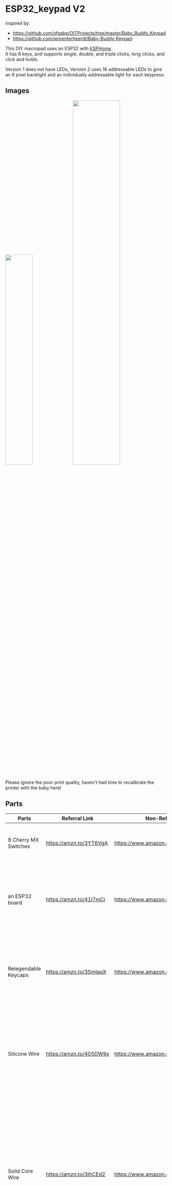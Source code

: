 # ESP32_keypad V2

inspired by: 
- https://github.com/sfgabe/OITProjects/tree/master/Baby_Buddy_Keypad 
- https://github.com/jeroenterheerdt/Baby-Buddy-Keypad. 

This DIY macropad uses an ESP32 with [ESPHome](https://esphome.io/).<br>
It has 8 keys, and supports single, double, and triple clicks, long clicks, and click and holds.

Version 1 does not have LEDs, Version 2 uses 16 addressable LEDs to give an 8 pixel backlight and an individually addressable light for each keypress.


## Images
<p float="left">
  <img src="https://raw.githubusercontent.com/drpeppershaker/ESP32_keypad/V2/assets/V2/Top_V2.JPG" width=41% height=41% />
  <img src="https://github.com/drpeppershaker/ESP32_keypad/blob/V2/assets/V2/RGB_Lighting_Demo.gif" width = 54% height =54% />
</p>
Please ignore the poor print quality, haven't had time to recalibrate the printer with the baby here!


## Parts
| **Parts**            | **Referral Link**       | **Non-Referral Link**                | **Notes**                                                                                                                                                                                                               |
|----------------------|-------------------------|--------------------------------------|-------------------------------------------------------------------------------------------------------------------------------------------------------------------------------------------------------------------------|
| 8 Cherry MX Switches | https://amzn.to/3YT6VgA | https://www.amazon.com/dp/B07KMXJ4KG | I like the Blue switches because  they're *very* click-y                                                                                                                                                                |
| an ESP32 board       | https://amzn.to/41l7mCi | https://www.amazon.com/dp/B08DR31G4G | These are to the cheapest ESP32 boards I could find on Amazon. Use whatever boards you like                                                                                                                            |
| Relegendable Keycaps | https://amzn.to/3SmIaqX | https://www.amazon.com/dp/B01M023NFK | Originally I went with the grey keycaps, but switched to the translucent keycaps when I put the LEDs in.                                                                                                               |
| Silicone Wire        | https://amzn.to/405DW9x | https://www.amazon.com/dp/B01LH1FR6M | Silicone wire is helpful for wiring the switches to the board. They're extra flexible, which helps with the smash and cram at the end.                                                                                 |
| Solid Core Wire      | https://amzn.to/3lhCEd2 | https://www.amazon.com/dp/B09BFFJRST | Solid core wire is practically a requirement to wire up the LED Pixels. In my prototype I used the legs from a few resistors, and some header pins. It was a *PAIN* to wire that way. Go with some solid core wire... |
| Addressable LEDs     | https://amzn.to/3yH5whK | https://www.amazon.com/dp/B01DC0J0WS | I used these pixels because all the LED strips I have are low density and the Pixels are too spread out. I really wanted to cram two LEDs behind each key switch, and this seems like the simplest way to achieve that. After building two keypads with LEDs, I think that someone who isn't me should attempt this with an LED strip with 144 pixel/m strips. You should be able to fit two leds behind each key with that kind of density.                                 |
| Tiny Screws/Bolts | ... | ... | I used some ~~2.5mm~~ 3mm x 20mm hex bolts for the case, and I think some 2.5mm x 3mm screws to hold the board down.                                                                                                                                                               |

## Requirements
- [Home Assistant installation](https://www.home-assistant.io)
- [ESPHome integration](https://www.home-assistant.io/integrations/esphome/)

## Case
- I 3D printed my case. I've included two versions of the macropad case bottom. The images from V1 is using the 'short_bottom'. The short bottom version of the case makes things *really* tight, but everything should fit if you are careful with your wiring. Run the wires along the sides of the board, and keep them trimmed short. That said, If you don't want to put your soldering skills and smash and cram skills to the test, I also included a slightly taller version as well. The V2 version of the keypad w/ the LEDs that I made was testing my patience already, so I just put it in the taller version of the case. Certainly much easier, and not *that* much taller overall.

- The V2 top case has cutouts for the LED pixels and for the common ground wire. This can be printed without supports, your printer must be at least *kinda* dialed in. You can see my pictures--my printer isn't all that calibrated, and I was still able to print this without supports. The real trick is to print it SLOWLY. The slower you print it, the better chance you'll have of not knocking off the the little center posts, plus your bridging will be better. I dialed my printer back to 35mm/s on both walls and infill and all the way down to 25mm/s for bridging. 
- You will probably want to set your slicer to print the external perimeters first. The case is designed for the key switches to be pressure fit. Printing the outer walls first will help keep the print from over expanding and making your switches not fit. You can also dial back your flow settings to help keep things fitting as they should. If you're still struggling, you can also increase the dimensions of the STLs by 1 or 2 percent to help things fit a bit easier. NOTE: I have not tested printing the case larger, so I don't know how well the LEDs will fit when you size it up.
- Finally, I'm not a 3D designer or engineer. I adapted the original design from thingiverse for my needs using Tinkercad. 
- https://www.tinkercad.com/things/466cJwJKiFd-macropadv2topver37
- https://www.tinkercad.com/things/ekNTHmUWMJU-esp32macropadbottoms


## Assembly
- all switches are now connected to common GND and to their respective GPIOs (see ESPHome YAML files)
-- Note, your GPIO pins may be different based on the version of the board you use. I'm using the built-in PULLUP resistors on the ESP32 board for the switches. If you need to switch GPIO pins, make sure you use pins that have PULLUP resistors.
![](/assets/V2/wiring_diagram_V2.png)

<br><br>
<table>
<tbody>
  <tr>
    <td><img src="https://raw.githubusercontent.com/drpeppershaker/ESP32_keypad/V2/assets/V2/LED_Layout.JPG"></th>
    <td><img src="https://raw.githubusercontent.com/drpeppershaker/ESP32_keypad/V2/assets/V2/Inside_V2.JPG"></th>
  </tr>
  <tr>
    <td>Leds Wired and test fit.</td>
    <td>All switches **connected to common GND** rather than VIN.</td>
  </tr>
</tbody>
</table>




NOTE: When wiring up the LED pixels, you *can* have a single solid wire for all the 5V and one for all the GND contacts. However, the data contacts must be separated and move from DIN to DOUT--they can't be connected on the same pixel or they will NOT work. Stick to the wiring diagram for the Data Line.


## Programming
- Add your ESP device to Home Assistant once detected
- Install esp32_keypad.yaml
- Add your own automations (you can use the one here for inspiration). 
  - Note: this version uses events rather than binary sensors for recording clicks.



## Icons
I've included individual icons, a printable template, and a blank template for printing out your own icons for your relegendable keycaps.
[icons here](../main/icons/)

[Icons for keypad courtesy of Freepik on Flaticon](https://www.flaticon.com/authors/freepik)
[blank template courtesy of X-keys](https://xkeys.com/)
